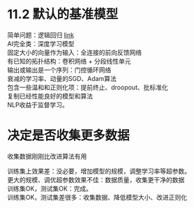 # 11.2 默认的基准模型  

简单问题：逻辑回归 [link](https://play-with-handwritten-digits.netlify.com/logisticregression.html)    
AI完全类：深度学习模型  
固定大小的向量作为输入：全连接的前向反馈网络  
有已知的拓扑结构：卷积网络 + 分段线性单元  
输出或输出是一个序列：门控循环网络  
衰减的学习率、动量的SGD、Adam算法  
包含一些温和和正则化项：提前终止、droopout、批标准化  
复制已经性能良好的模型和算法  
NLP收益于监督学习。  

# 决定是否收集更多数据

收集数据刚刚比改进算法有用  

训练集上效果差：没必要，增加模型的规模，调整学习率等超参数。  
更大的规模、调优超参数效果不佳：数据质量，收集更干净的数据  
训练集OK，测试集OK：完成。  
训练集OK，测试集差很多：收集数据、降低模型大小、改进正则化

